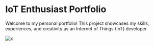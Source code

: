 # IoT Enthusiast Portfolio

Welcome to my personal portfolio! This project showcases my skills, experiences, and creativity as an Internet of Things (IoT) developer

![x](https://github.com/user-attachments/assets/8000189f-daf9-4213-bbfd-af099ed77323)

